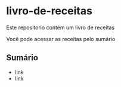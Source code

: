 # livro-de-receitas
Este repositorio contém um livro de receitas

Você pode acessar as receitas pelo sumário

## Sumário
- link
- link
